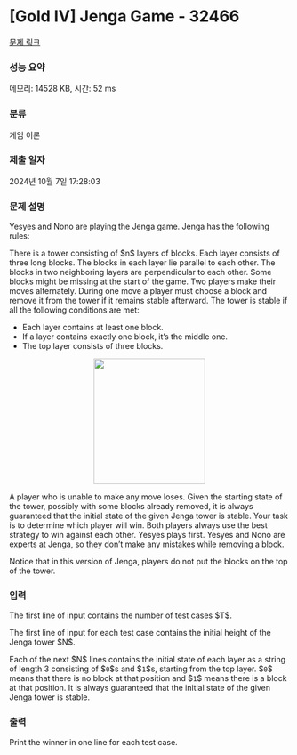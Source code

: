 # [Gold IV] Jenga Game - 32466 

[문제 링크](https://www.acmicpc.net/problem/32466) 

### 성능 요약

메모리: 14528 KB, 시간: 52 ms

### 분류

게임 이론

### 제출 일자

2024년 10월 7일 17:28:03

### 문제 설명

<p>Yesyes and Nono are playing the Jenga game. Jenga has the following rules:</p>

<p>There is a tower consisting of $n$ layers of blocks. Each layer consists of three long blocks. The blocks in each layer lie parallel to each other. The blocks in two neighboring layers are perpendicular to each other. Some blocks might be missing at the start of the game. Two players make their moves alternately. During one move a player must choose a block and remove it from the tower if it remains stable afterward. The tower is stable if all the following conditions are met:</p>

<ul>
	<li>Each layer contains at least one block.</li>
	<li>If a layer contains exactly one block, it’s the middle one.</li>
	<li>The top layer consists of three blocks.</li>
</ul>

<p style="text-align: center;"><img alt="" src="https://upload.acmicpc.net/f751c365-520c-4197-8d93-ec9311c05c64/-/preview/" style="width: 200px; height: 226px;"></p>

<p>A player who is unable to make any move loses. Given the starting state of the tower, possibly with some blocks already removed, it is always guaranteed that the initial state of the given Jenga tower is stable. Your task is to determine which player will win. Both players always use the best strategy to win against each other. Yesyes plays first. Yesyes and Nono are experts at Jenga, so they don’t make any mistakes while removing a block.</p>

<p>Notice that in this version of Jenga, players do not put the blocks on the top of the tower.</p>

### 입력 

 <p>The first line of input contains the number of test cases $T$.</p>

<p>The first line of input for each test case contains the initial height of the Jenga tower $N$.</p>

<p>Each of the next $N$ lines contains the initial state of each layer as a string of length 3 consisting of $<code>0</code>$s and $<code>1</code>$s, starting from the top layer. $<code>0</code>$ means that there is no block at that position and $<code>1</code>$ means there is a block at that position. It is always guaranteed that the initial state of the given Jenga tower is stable.</p>

### 출력 

 <p>Print the winner in one line for each test case.</p>

